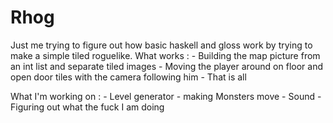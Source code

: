 # Rhog
Just me trying to figure out how basic haskell and gloss work by trying to make a simple tiled roguelike.
What works :  - Building the map picture from an int list and separate tiled images 
              - Moving the player around on floor and open door tiles with the camera following him
              - That is all
              
What I'm working on : - Level generator
                      - making Monsters move
                      - Sound
                      - Figuring out what the fuck I am doing
